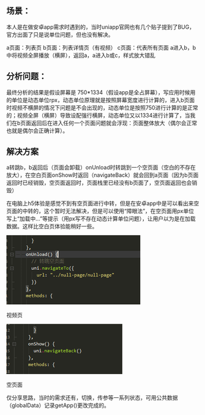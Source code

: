 ## 场景：

本人是在做安卓app需求时遇到的，当时uniapp官网也有几个贴子提到了BUG，官方出面了只是说单位问题，但也没有解决。

a页面：列表页
b页面：列表详情页（有视频）
c页面：代表所有页面
a进入b，b中将视频全屏播放（横屏），返回a，a进入b或c，样式放大错乱

## 分析问题：

最终分析的结果是假设屏幕是 750*1334（假设app是全占屏幕），写应用时候用的单位是动态单位rpx，动态单位原理就是按照屏幕宽度进行计算的，进入b页面时视频不横屏的情况下问题是不会出现的，动态单位是按照750进行计算的是正常的；视频全屏（横屏）导致设配强行横屏，动态单位又以1334进行计算了，当我们在b页面返回后在进入任何一个页面问题就会浮现：页面整体放大（偶尔会正常也就是偶尔会正确计算）。

## 解决方案

a转跳b，b返回后（页面会卸载）onUnload时转跳到一个空页面（空白的不存在放大），在空白页面onShow时返回（navigateBack）就会回到a页面（因为b页面返回时已经销毁，空页面返回时，页面栈里已经没有b页面了，空页面返回也会销毁）

在电脑上h5体验是感觉不到有空页面进行中转，但是在安卓app中是可以看出来空页面的中转的，这个暂时无法解决，但是可以使用“障眼法”，在空页面用px单位写上“加载中…”等提示（用px写不存在动态计算单位问题），让用户以为是在加载数据。这样比空白页体验能稍好一些。

![](assets/【uniapp】视频全屏样式乱BUG/1.png)

视频页

![](assets/【uniapp】视频全屏样式乱BUG/2.png)

空页面

仅分享思路，当时的需求还有，切换，传参等一系列状态，可用公共数据（globalData）记录getApp()更改完成的。
